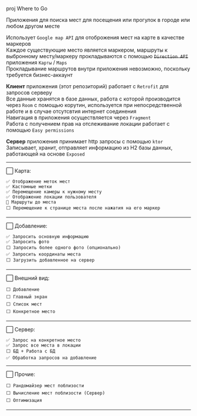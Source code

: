 
proj Where to Go

Приложения для поиска мест для посещения или прогулок в городе или любом другом месте
  
Использует `Google map API` для отоброжения мест на карте в качестве маркеров     
Каждое существующие место является маркером, маршруты к выбронному месту/маркеру прокладываются с помощью ~~`Direction API`~~ приложения `Карты` / `Maps`    
Прокладывание маршрутов внутри приложения невозможно, поскольку требуется бизнес-аккаунт   

**Клиент** приложения (этот репозиторий) работает с `Retrofit` для запросов серверу   
Все данные хранятся в базе данных, работа с которой производится через `Room` с помощью корутин, используется при непосредственной работе и в случае отсутсвтия интернет соединения       
Навигация в приложения осуществляется через `Fragment`    
Работа с получением прав на отслеживание локации работает с помощью `Easy permissions`

**Сервер** приложения принимает http запросы с помощью `ktor`     
Записывает, хранит, отправляет информацию из H2 базы данных, работающей на основе `Exposed`


------
⬜ Карта:     

    ✅ Отображение меток мест  
    ✅ Кастомные метки   
    ✅ Перемещение камеры к нужному месту    
    ✅ Отображение локации пользователя    
    🔴 Маршруты до места
    ⬜ Перемещение к странице места после нажатия на его маркер

------
⬜ Добавление:

    ✅ Запросить основную информацию   
    ✅ Запросить фото    
    ⬜ Запросить более одного фото (опционально)
    ✅ Запросить координаты места
    ⬜ Загрузить добавленное на сервер

------
⬜ Внешний вид:

    ⬜ Добавление  
    ⬜ Главный экран    
    ⬜ Список мест
    ⬜ Конкретное место

------
⬜ Сервер:   

    ✅ Запрос на конкретное место
    ✅ Запрос все места в локации
    ⬜ БД + Работа с БД
    ✅ Обработка запросов на добавление

------
⬜ Прочие:   

    ⬜ Рандомайзер мест поблизости 
    ⬜ Вычисление мест поблизости (Сервер)
    ⬜ Оптимизация
------
 
